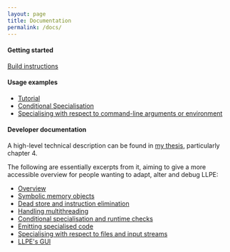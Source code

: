 ```yaml
---
layout: page
title: Documentation
permalink: /docs/
---
```


#### Getting started

[Build instructions](/build/)

#### Usage examples

* [Tutorial](/tutorial/)
* [Conditional Specialisation](/conditionalspec/)
* [Specialising with respect to command-line arguments or environment](/argvspec/)

#### Developer documentation

A high-level technical description can be found in [my thesis](http://www.cl.cam.ac.uk/techreports/UCAM-CL-TR-865.pdf), particularly chapter 4.

The following are essentially excerpts from it, aiming to give a more accessible overview for people wanting to adapt, alter and debug LLPE:

* [Overview](/devdocs-overview/)
* [Symbolic memory objects](/devdocs-memory/)
* [Dead store and instruction elimination](/devdocs-dse/)
* [Handling multithreading](/devdocs-tl/)
* [Conditional specialisation and runtime checks](/devdocs-conditional/)
* [Emitting specialised code](/devdocs-save/)
* [Specialising with respect to files and input streams](/devdocs-vfs/)
* [LLPE's GUI](/devdocs-gui/)





